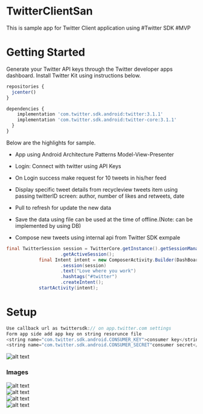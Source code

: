 # TwitterClientSan

This is sample app for  Twitter Client application using #Twitter SDK #MVP

# Getting Started
Generate your Twitter API keys through the Twitter developer apps dashboard.
Install Twitter Kit using instructions below.

```javascript
repositories {
  jcenter()
}

dependencies {
    implementation 'com.twitter.sdk.android:twitter:3.1.1'
    implementation 'com.twitter.sdk.android:twitter-core:3.1.1'
  }
} 
```

Below are the highlights for sample.

- App using Android Architecture Patterns Model-View-Presenter

- Login: Connect with twitter using API Keys

- On Login success  make request for 10 tweets in his/her feed

- Display specific tweet details from recycleview tweets item using passing twitterID screen: author, number of likes and retweets, date
- Pull to refresh for update the new data
- Save the data using file can be used at the time of offline.(Note: can be implemented by using DB)
- Compose new tweets using internal api from Twitter SDK exmpale

```java
final TwitterSession session = TwitterCore.getInstance().getSessionManager()
                    .getActiveSession();
            final Intent intent = new ComposerActivity.Builder(DashBoardActivity.this)
                    .session(session)
                    .text("Love where you work")
                    .hashtags("#twitter")
                    .createIntent();
            startActivity(intent);
 ```   
 
 # Setup
 ```java
Use callback url as twittersdk:// on app.twitter.com settings
Form app side add app key on string resorunce file
<string name="com.twitter.sdk.android.CONSUMER_KEY">consumer key</string>
<string name="com.twitter.sdk.android.CONSUMER_SECRET"consumer secret</string>
 ```
 
![alt text](https://github.com/sangram2006/TwitterClientSan/blob/master/flow.png)    
 
 ### Images
 ![alt text](https://github.com/sangram2006/TwitterClientSan/blob/master/Login.png)  
 ![alt text](https://github.com/sangram2006/TwitterClientSan/blob/master/UserAuth.png)  
 ![alt text](https://github.com/sangram2006/TwitterClientSan/blob/master/List_Of_tweets.png)  
 ![alt text](https://github.com/sangram2006/TwitterClientSan/blob/master/Compose.png)  
